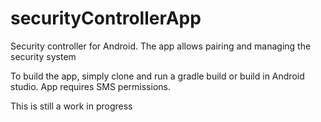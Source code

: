 # securityControllerApp
Security controller for Android. The app allows pairing and managing the security system

To build the app, simply clone and run a gradle build or build in Android studio. 
App requires SMS permissions. 


This is still a work in progress

